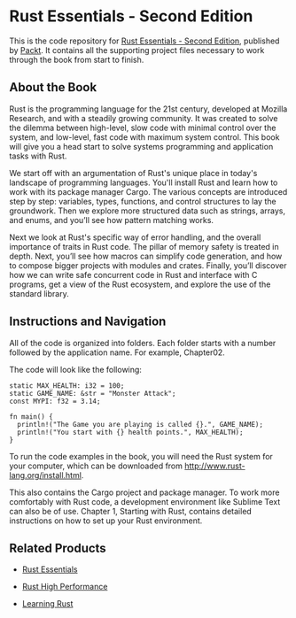 # Rust Essentials - Second Edition
This is the code repository for [Rust Essentials - Second Edition](https://www.packtpub.com/application-development/rust-essentials-second-edition?utm_source=github&utm_medium=repository&utm_campaign=9781788390019), published by [Packt](https://www.packtpub.com/?utm_source=github). It contains all the supporting project files necessary to work through the book from start to finish.
## About the Book
Rust is the programming language for the 21st century, developed at Mozilla Research, and with a steadily growing community. It was created to solve the dilemma between high-level, slow code with minimal control over the system, and low-level, fast code with maximum system control. This book will give you a head start to solve systems programming and application tasks with Rust.

We start off with an argumentation of Rust's unique place in today's landscape of programming languages. You'll install Rust and learn how to work with its package manager Cargo. The various concepts are introduced step by step: variables, types, functions, and control structures to lay the groundwork. Then we explore more structured data such as strings, arrays, and enums, and you’ll see how pattern matching works.

Next we look at Rust's specific way of error handling, and the overall importance of traits in Rust code. The pillar of memory safety is treated in depth. Next, you’ll see how macros can simplify code generation, and how to compose bigger projects with modules and crates. Finally, you’ll discover how we can write safe concurrent code in Rust and interface with C programs, get a view of the Rust ecosystem, and explore the use of the standard library.
## Instructions and Navigation
All of the code is organized into folders. Each folder starts with a number followed by the application name. For example, Chapter02.



The code will look like the following:
```
static MAX_HEALTH: i32 = 100; 
static GAME_NAME: &str = "Monster Attack"; 
const MYPI: f32 = 3.14; 
 
fn main() { 
  println!("The Game you are playing is called {}.", GAME_NAME); 
  println!("You start with {} health points.", MAX_HEALTH); 
}
```

To run the code examples in the book, you will need the Rust system for your computer, which can be downloaded from http://www.rust-lang.org/install.html.

This also contains the Cargo project and package manager. To work more comfortably with Rust code, a development environment like Sublime Text can also be of use. Chapter 1, Starting with Rust, contains detailed instructions on how to set up your Rust environment.

## Related Products
* [Rust Essentials](https://www.packtpub.com/application-development/rust-essentials?utm_source=github&utm_medium=repository&utm_campaign=9781785285769)

* [Rust High Performance](https://www.packtpub.com/application-development/rust-high-performance?utm_source=github&utm_medium=repository&utm_campaign=9781788399487)

* [Learning Rust](https://www.packtpub.com/application-development/learning-rust?utm_source=github&utm_medium=repository&utm_campaign=9781785884306)


